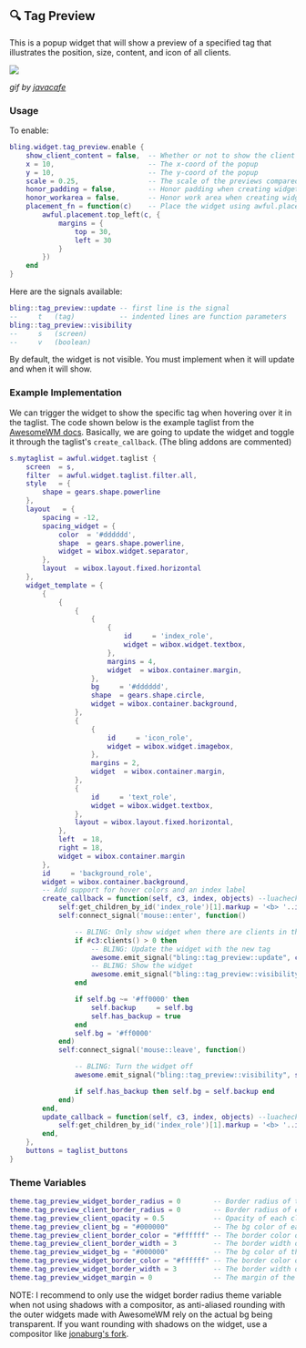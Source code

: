 ## 🔍 Tag Preview <!-- {docsify-ignore} -->

This is a popup widget that will show a preview of a specified tag that illustrates the position, size, content, and icon of all clients.

![](https://imgur.com/3nYe1e8.gif)

*gif by [javacafe](https://github.com/JavaCafe01)*

### Usage

To enable:

```lua
bling.widget.tag_preview.enable {
    show_client_content = false,  -- Whether or not to show the client content
    x = 10,                       -- The x-coord of the popup
    y = 10,                       -- The y-coord of the popup
    scale = 0.25,                 -- The scale of the previews compared to the screen
    honor_padding = false,        -- Honor padding when creating widget size
    honor_workarea = false,       -- Honor work area when creating widget size
    placement_fn = function(c)    -- Place the widget using awful.placement (this overrides x & y)
        awful.placement.top_left(c, {
            margins = {
                top = 30,
                left = 30
            }
        })
    end
}
```

Here are the signals available:

```lua
bling::tag_preview::update -- first line is the signal
--     t   (tag)           -- indented lines are function parameters
bling::tag_preview::visibility
--     s   (screen)
--     v   (boolean)
```

By default, the widget is not visible. You must implement when it will update and when it will show.

### Example Implementation

We can trigger the widget to show the specific tag when hovering over it in the taglist. The code shown below is the example taglist from the [AwesomeWM docs](https://awesomewm.org/doc/api/classes/awful.widget.taglist.html). Basically, we are going to update the widget and toggle it through the taglist's `create_callback`. (The bling addons are commented)
```lua
s.mytaglist = awful.widget.taglist {
    screen  = s,
    filter  = awful.widget.taglist.filter.all,
    style   = {
        shape = gears.shape.powerline
    },
    layout   = {
        spacing = -12,
        spacing_widget = {
            color  = '#dddddd',
            shape  = gears.shape.powerline,
            widget = wibox.widget.separator,
        },
        layout  = wibox.layout.fixed.horizontal
    },
    widget_template = {
        {
            {
                {
                    {
                        {
                            id     = 'index_role',
                            widget = wibox.widget.textbox,
                        },
                        margins = 4,
                        widget  = wibox.container.margin,
                    },
                    bg     = '#dddddd',
                    shape  = gears.shape.circle,
                    widget = wibox.container.background,
                },
                {
                    {
                        id     = 'icon_role',
                        widget = wibox.widget.imagebox,
                    },
                    margins = 2,
                    widget  = wibox.container.margin,
                },
                {
                    id     = 'text_role',
                    widget = wibox.widget.textbox,
                },
                layout = wibox.layout.fixed.horizontal,
            },
            left  = 18,
            right = 18,
            widget = wibox.container.margin
        },
        id     = 'background_role',
        widget = wibox.container.background,
        -- Add support for hover colors and an index label
        create_callback = function(self, c3, index, objects) --luacheck: no unused args
            self:get_children_by_id('index_role')[1].markup = '<b> '..index..' </b>'
            self:connect_signal('mouse::enter', function()

                -- BLING: Only show widget when there are clients in the tag
                if #c3:clients() > 0 then
                    -- BLING: Update the widget with the new tag
                    awesome.emit_signal("bling::tag_preview::update", c3)
                    -- BLING: Show the widget
                    awesome.emit_signal("bling::tag_preview::visibility", s, true)
                end

                if self.bg ~= '#ff0000' then
                    self.backup     = self.bg
                    self.has_backup = true
                end
                self.bg = '#ff0000'
            end)
            self:connect_signal('mouse::leave', function()

                -- BLING: Turn the widget off
                awesome.emit_signal("bling::tag_preview::visibility", s, false

                if self.has_backup then self.bg = self.backup end
            end)
        end,
        update_callback = function(self, c3, index, objects) --luacheck: no unused args
            self:get_children_by_id('index_role')[1].markup = '<b> '..index..' </b>'
        end,
    },
    buttons = taglist_buttons
}
```

### Theme Variables

```lua
theme.tag_preview_widget_border_radius = 0        -- Border radius of the widget (With AA)
theme.tag_preview_client_border_radius = 0        -- Border radius of each client in the widget (With AA)
theme.tag_preview_client_opacity = 0.5            -- Opacity of each client
theme.tag_preview_client_bg = "#000000"           -- The bg color of each client
theme.tag_preview_client_border_color = "#ffffff" -- The border color of each client
theme.tag_preview_client_border_width = 3         -- The border width of each client
theme.tag_preview_widget_bg = "#000000"           -- The bg color of the widget
theme.tag_preview_widget_border_color = "#ffffff" -- The border color of the widget
theme.tag_preview_widget_border_width = 3         -- The border width of the widget
theme.tag_preview_widget_margin = 0               -- The margin of the widget
```

NOTE: I recommend to only use the widget border radius theme variable when not using shadows with a compositor, as anti-aliased rounding with the outer widgets made with AwesomeWM rely on the actual bg being transparent. If you want rounding with shadows on the widget, use a compositor like [jonaburg's fork](https://github.com/jonaburg/picom).
